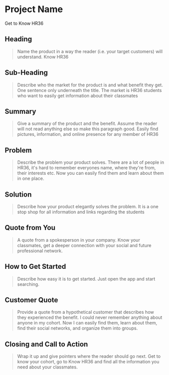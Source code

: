 # Project Name #
Get to Know HR36

<!-- 
> This material was originally posted [here](http://www.quora.com/What-is-Amazons-approach-to-product-development-and-product-management). It is reproduced here for posterities sake.

There is an approach called "working backwards" that is widely used at Amazon. They work backwards from the customer, rather than starting with an idea for a product and trying to bolt customers onto it. While working backwards can be applied to any specific product decision, using this approach is especially important when developing new products or features.

For new initiatives a product manager typically starts by writing an internal press release announcing the finished product. The target audience for the press release is the new/updated product's customers, which can be retail customers or internal users of a tool or technology. Internal press releases are centered around the customer problem, how current solutions (internal or external) fail, and how the new product will blow away existing solutions.

If the benefits listed don't sound very interesting or exciting to customers, then perhaps they're not (and shouldn't be built). Instead, the product manager should keep iterating on the press release until they've come up with benefits that actually sound like benefits. Iterating on a press release is a lot less expensive than iterating on the product itself (and quicker!).

If the press release is more than a page and a half, it is probably too long. Keep it simple. 3-4 sentences for most paragraphs. Cut out the fat. Don't make it into a spec. You can accompany the press release with a FAQ that answers all of the other business or execution questions so the press release can stay focused on what the customer gets. My rule of thumb is that if the press release is hard to write, then the product is probably going to suck. Keep working at it until the outline for each paragraph flows. 

Oh, and I also like to write press-releases in what I call "Oprah-speak" for mainstream consumer products. Imagine you're sitting on Oprah's couch and have just explained the product to her, and then you listen as she explains it to her audience. That's "Oprah-speak", not "Geek-speak".

Once the project moves into development, the press release can be used as a touchstone; a guiding light. The product team can ask themselves, "Are we building what is in the press release?" If they find they're spending time building things that aren't in the press release (overbuilding), they need to ask themselves why. This keeps product development focused on achieving the customer benefits and not building extraneous stuff that takes longer to build, takes resources to maintain, and doesn't provide real customer benefit (at least not enough to warrant inclusion in the press release).
 -->
 
## Heading ##
  > Name the product in a way the reader (i.e. your target customers) will understand.
  Know HR36

## Sub-Heading ##
  > Describe who the market for the product is and what benefit they get. One sentence only underneath the title.
  The market is HR36 students who want to easily get information about their classmates

## Summary ##
  > Give a summary of the product and the benefit. Assume the reader will not read anything else so make this paragraph good.
  Easily find pictures, information, and online presence for any member of HR36

## Problem ##
  > Describe the problem your product solves.
  There are a lot of people in HR36, it's hard to remember everyones name, where they're from, their interests etc. Now you can easily find them and learn about them in one place.
## Solution ##
  > Describe how your product elegantly solves the problem.
  It is a one stop shop for all information and links regarding the students

## Quote from You ##
  > A quote from a spokesperson in your company.
  Know your classmates, get a deeper connection with your social and future professional network.

## How to Get Started ##
  > Describe how easy it is to get started.
  Just open the app and start searching.

## Customer Quote ##
  > Provide a quote from a hypothetical customer that describes how they experienced the benefit.
  I could never remember anything about anyone in my cohort. Now I can easily find them, learn about them, find their social networks, and organize them into groups.

## Closing and Call to Action ##
  > Wrap it up and give pointers where the reader should go next.
  Get to know your cohort, go to Know HR36 and find all the information you need about your classmates.
